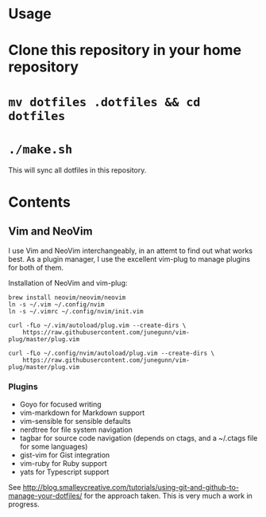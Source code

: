 # Usage

# Clone this repository in your home repository
# `mv dotfiles .dotfiles && cd dotfiles`
# `./make.sh`

This will sync all dotfiles in this repository.

# Contents

## Vim and NeoVim

I use Vim and NeoVim interchangeably, in an attemt to find out what works best. As a plugin manager, I use the excellent vim-plug to manage plugins for both of them.

Installation of NeoVim and vim-plug:

```
brew install neovim/neovim/neovim
ln -s ~/.vim ~/.config/nvim
ln -s ~/.vimrc ~/.config/nvim/init.vim

curl -fLo ~/.vim/autoload/plug.vim --create-dirs \
    https://raw.githubusercontent.com/junegunn/vim-plug/master/plug.vim

curl -fLo ~/.config/nvim/autoload/plug.vim --create-dirs \
    https://raw.githubusercontent.com/junegunn/vim-plug/master/plug.vim
```

### Plugins

* Goyo for focused writing
* vim-markdown for Markdown support
* vim-sensible for sensible defaults
* nerdtree for file system navigation
* tagbar for source code navigation (depends on ctags, and a ~/.ctags file for some languages)
* gist-vim for Gist integration
* vim-ruby for Ruby support
* yats for Typescript support

See http://blog.smalleycreative.com/tutorials/using-git-and-github-to-manage-your-dotfiles/ for the approach taken. This is very much a work in progress.
